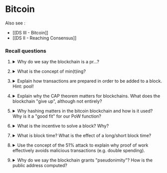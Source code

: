 # Bitcoin

Also see :
- [[DS III - Bitcoin]]
- [[DS II - Reaching Consensus]]

### Recall questions

1. <details markdown=1><summary markdown="span"> Why do we say the blockchain is a pr...? </summary>
    
    \
    ![](../../static/BDT/bit1.png)

	The blockchain is ==not a software, neither a computer== and so on.

</details>

2. <details markdown=1><summary markdown="span"> What is the concept of min(t)ing?  </summary>
    
    \
    The idea for a currency based on computing a (really hard)  ==one way function== that must be ==tunable== and thus comes with a ==specific cost==.

</details>


3. <details markdown=1><summary markdown="span"> Explain how transactions are prepared in order to be added to a block. Hint: pool!  </summary>
    
    \
	The overall process goes like this:
	- a node ==makes a transaction== and propagates it to the network;
	- a ==mining node receives the message== and puts the transaction in a ==pool==,  ready to add it to a block;
	- a mining node that solved the PoW function then requests the block to be added to the blockchain.

</details>


4. <details markdown=1><summary markdown="span"> Explain why the CAP theorem  matters for blockchains. What does the blockchain "give up", although not entirely? </summary>
    
    \
	When dealing with distributed systems,  propagation in the network will almost (always) end up in ==conflicts==.

	![](../../static/BDT/bit3.png)

	The ==CAP theorem== is relevant as it applies to ==distributed data storages==:

	[](../../static/BDT/bit2.png)

    The blockchain gives up ==consistency==. in the sense that it ==reaches eventual consistency.==

</details>


5. <details markdown=1><summary markdown="span">  Why hashing matters in the bitcoin blockchain and how is it used? Why is it a "good fit" for our PoW function?</summary>
    
    \
    ![](../../static/BDT/bit4.png)

	This works well as event ==smallest change of input will result in a completely different output digest==. This ensures that not only the PoW function (==SHA3==) cannot be computed backwards but also that ==rewriting history== gets ==increasingly more expensive== (thus limiting malicious attacks).

</details>


6. <details markdown=1><summary markdown="span">  What is the incentive to solve a block? Why?</summary>
    
    \
    Coins! This ensures that ==the work done to solve the PoW function is rewarded adequately.==
    Note that nodes that make transactions will also reward mining nodes with ==transaction fees==, which can be made ==higher in order to give a transaction more precedence over the others==.
    

</details>


7. <details markdown=1><summary markdown="span"> What is block time? What is the effect of a long/short block time?   </summary>
    
    \
    Block time ==refers to how often a block is published==. Having: ==short block time== makes the process faster but more error prone (e.g can get the ==order of transactions wrong==), while a ==longer block time== does the opposite effect.

</details>

8. <details markdown=1><summary markdown="span">  Use the concept of the 51% attack to explain why proof of work effectively avoids malicious transactions (e.g. double spending).</summary>
    
    \
	![](../../static/BDT/bit5.png)
    

</details>

9. <details markdown=1><summary markdown="span"> Why do we say the blockchain grants "pseudonimity"?  How is the public address computed? </summary>
    
    \
    Because ==while account holders are not public, their addresses and their activities are.==
    Privacy is still granted through the use of private and public keys.

	Public address is computed as the result of applying RIPEMD160(SHA256(Public key))).

</details>